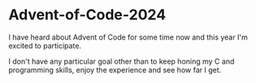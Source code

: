 # Advent-of-Code-2024
I have heard about Advent of Code for some time now and this year I'm excited to participate.

I don't have any particular goal other than to keep honing my C and programming skills, enjoy the experience and see how far I get.
